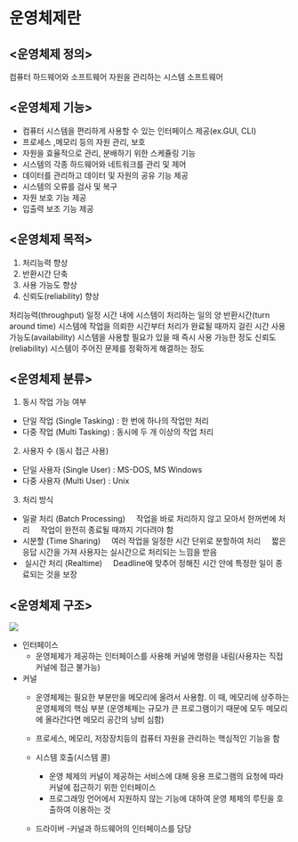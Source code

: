 # 운영체제란
## <운영체제 정의>
컴퓨터 하드웨어와 소프트웨어 자원을 관리하는 시스템 소프트웨어

## <운영체제 기능>
- 컴퓨터 시스템을 편리하게 사용할 수 있는 인터페이스 제공(ex.GUI, CLI)
- 프로세스 ,메모리 등의 자원 관리, 보호
- 자원을 효율적으로 관리, 분배하기 위한 스케쥴링 기능
- 시스템의 각종 하드웨어와 네트워크를 관리 및 제어
- 데이터를 관리하고 데이터 및 자원의 공유 기능 제공
- 시스템의 오류를 검사 및 복구
- 자원 보호 기능 제공
- 입출력 보조 기능 제공

## <운영체제 목적>
1. 처리능력 향상
2. 반환시간 단축
3. 사용 가능도 향상
4. 신뢰도(reliability) 향상	

처리능력(throughput) 일정 시간 내에 시스템이 처리하는 일의 양
반환시간(turn around time) 시스템에 작업을 의뢰한 시간부터 처리가 완료될 때까지 걸린 시간
사용 가능도(availability) 시스템을 사용할 필요가 있을 때 즉시 사용 가능한 정도
신뢰도(reliability) 시스템이 주어진 문제를 정확하게 해결하는 정도
 
## <운영체제 분류>
1. 동시 작업 가능 여부
- 단일 작업 (Single Tasking) : 한 번에 하나의 작업만 처리
- 다중 작업 (Multi Tasking) : 동시에 두 개 이상의 작업 처리
 
2. 사용자 수 (동시 접근 사용)
- 단일 사용자 (Single User) : MS-DOS, MS Windows
- 다중 사용자 (Multi User) : Unix
 
3. 처리 방식
- 일괄 처리 (Batch Processing)
    작업을 바로 처리하지 않고 모아서 한꺼번에 처리
    작업이 완전히 종료될 때까지 기다려야 함
- 시분할 (Time Sharing)
    여러 작업을 일정한 시간 단위로 분할하여 처리
    짧은 응답 시간을 가져 사용자는 실시간으로 처리되는 느낌을 받음
-  실시간 처리 (Realtime)
    Deadline에 맞추어 정해진 시간 안에 특정한 일이 종료되는 것을 보장
 
## <운영체제 구조>
![](https://velog.velcdn.com/images/imeyh/post/59c18273-a6e1-4382-a5a4-5e93fc113af4/image.png)

- 인터페이스
    - 운영체제가 제공하는 인터페이스를 사용해 커널에 명령을 내림(사용자는 직접 커널에 접근 불가능)
- 커널
    - 운영체제는 필요한 부분만을 메모리에 올려서 사용함. 이 때, 메모리에 상주하는 운영체제의 핵심 부분 (운영체제는 규모가 큰 프로그램이기 때문에 모두 메모리에 올라간다면 메모리 공간의 낭비 심함)
    - 프로세스, 메모리, 저장장치등의 컴퓨터 자원을 관리하는 핵심적인 기능을 함


	- 시스템 호출(시스템 콜)
		- 운영 체제의 커널이 제공하는 서비스에 대해 응용  프로그램의 요청에 따라 커널에 접근하기 위한 인터페이스
     	- 프로그래밍 언어에서 지원하지 않는 기능에 대하여 운영 체제의 루틴을 호출하여 이용하는 것
	- 드라이버
		-커널과 하드웨어의 인터페이스를 담당

